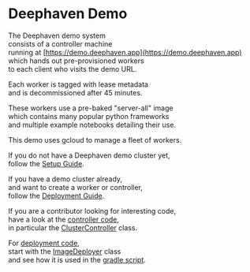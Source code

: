 # Deephaven Demo

The Deephaven demo system  
consists of a controller machine  
running at [https://demo.deephaven.app](https://demo.deephaven.app)  
which hands out pre-provisioned workers  
to each client who visits the demo URL.  

Each worker is tagged with lease metadata  
and is decommissioned after 45 minutes.

These workers use a pre-baked "server-all" image  
which contains many popular python frameworks  
and multiple example notebooks detailing their use.

This demo uses gcloud to manage a fleet of workers.  

If you do not have a Deephaven demo cluster yet,  
follow the [Setup Guide](setup/README.md).

If you have a demo cluster already,  
and want to create a worker or controller,  
follow the [Deployment Guide](deploy/README.md).

If you are a contributor looking for interesting code,  
have a look at the [controller code](controller),  
in particular the [ClusterController](controller/src/main/java/io/deephaven/demo/control/ClusterController.java) class.  

For [deployment code](deploy),  
start with the [ImageDeployer](deploy/src/main/java/io/deephaven/demo/deploy/ImageDeployer.java) class  
and see how it is used in the [gradle script](deploy/build.gradle).